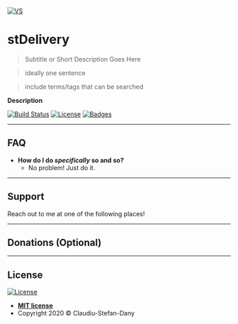 <a href="https://www.microsoft.com/ro-ro/"><img src="https://venturebeat.com/wp-content/uploads/2019/11/visual-studio-logo.jpeg?fit=578%2C289&strip=all" title="VS" alt="VS"></a>


# stDelivery

> Subtitle or Short Description Goes Here

> ideally one sentence

> include terms/tags that can be searched

**Description**


[![Build Status](http://img.shields.io/travis/badges/badgerbadgerbadger.svg?style=flat-square)](https://github.com/dannymanastireanu/stDelivery/tree/hw) [![License](http://img.shields.io/:license-mit-blue.svg?style=flat-square)](http://badges.mit-license.org) [![Badges](http://img.shields.io/:badges-9/9-ff6799.svg?style=flat-square)](https://github.com/badges/badgerbadgerbadger)


---

## FAQ

- **How do I do *specifically* so and so?**
    - No problem! Just do it.

---

## Support

Reach out to me at one of the following places!


---

## Donations (Optional)




---

## License

[![License](http://img.shields.io/:license-mit-blue.svg?style=flat-square)](http://badges.mit-license.org)

- **[MIT license](https://github.com/dannymanastireanu/stDelivery/blob/hw/LICENSE)**
- Copyright 2020 © Claudiu-Stefan-Dany